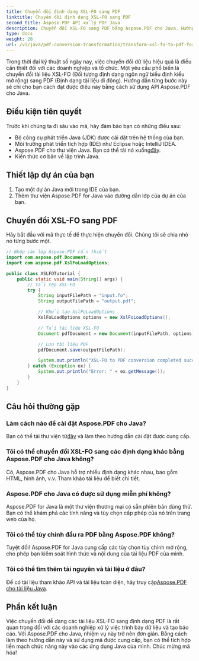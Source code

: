 ```yaml
---
title: Chuyển đổi định dạng XSL-FO sang PDF
linktitle: Chuyển đổi định dạng XSL-FO sang PDF
second_title: Aspose.PDF API xử lý PDF Java
description: Chuyển đổi XSL-FO sang PDF bằng Aspose.PDF cho Java. Hướng dẫn từng bước, mã nguồn và Câu hỏi thường gặp để chuyển đổi dữ liệu hiệu quả.
type: docs
weight: 28
url: /vi/java/pdf-conversion-transformation/transform-xsl-fo-to-pdf-format/
---
```


Trong thời đại kỹ thuật số ngày nay, việc chuyển đổi dữ liệu hiệu quả là điều cần thiết đối với các doanh nghiệp và tổ chức. Một yêu cầu phổ biến là chuyển đổi tài liệu XSL-FO (Đối tượng định dạng ngôn ngữ biểu định kiểu mở rộng) sang PDF (Định dạng tài liệu di động). Hướng dẫn từng bước này sẽ chỉ cho bạn cách đạt được điều này bằng cách sử dụng API Aspose.PDF cho Java. 

## Điều kiện tiên quyết

Trước khi chúng ta đi sâu vào mã, hãy đảm bảo bạn có những điều sau:

- Bộ công cụ phát triển Java (JDK) được cài đặt trên hệ thống của bạn.
- Môi trường phát triển tích hợp (IDE) như Eclipse hoặc IntelliJ IDEA.
-  Aspose.PDF cho thư viện Java. Bạn có thể tải nó xuống[đây](https://releases.aspose.com/pdf/java/).
- Kiến thức cơ bản về lập trình Java.

## Thiết lập dự án của bạn

1. Tạo một dự án Java mới trong IDE của bạn.
2. Thêm thư viện Aspose.PDF for Java vào đường dẫn lớp của dự án của bạn.

## Chuyển đổi XSL-FO sang PDF

Hãy bắt đầu với mã thực tế để thực hiện chuyển đổi. Chúng tôi sẽ chia nhỏ nó từng bước một.

```java
// Nhập các lớp Aspose.PDF cần thiết
import com.aspose.pdf.Document;
import com.aspose.pdf.XslFoLoadOptions;

public class XSLFOTutorial {
    public static void main(String[] args) {
        // Tải tệp XSL-FO
        try {
            String inputFilePath = "input.fo";
            String outputFilePath = "output.pdf";

            // Khởi tạo XslFoLoadOptions
            XslFoLoadOptions options = new XslFoLoadOptions();

            // Tải tài liệu XSL-FO
            Document pdfDocument = new Document(inputFilePath, options);

            // Lưu tài liệu PDF
            pdfDocument.save(outputFilePath);

            System.out.println("XSL-FO to PDF conversion completed successfully.");
        } catch (Exception ex) {
            System.out.println("Error: " + ex.getMessage());
        }
    }
}
```

## Câu hỏi thường gặp

### Làm cách nào để cài đặt Aspose.PDF cho Java?
Bạn có thể tải thư viện từ[đây](https://releases.aspose.com/pdf/java/) và làm theo hướng dẫn cài đặt được cung cấp.

### Tôi có thể chuyển đổi XSL-FO sang các định dạng khác bằng Aspose.PDF cho Java không?
Có, Aspose.PDF cho Java hỗ trợ nhiều định dạng khác nhau, bao gồm HTML, hình ảnh, v.v. Tham khảo tài liệu để biết chi tiết.

### Aspose.PDF cho Java có được sử dụng miễn phí không?
Aspose.PDF for Java là một thư viện thương mại có sẵn phiên bản dùng thử. Bạn có thể khám phá các tính năng và tùy chọn cấp phép của nó trên trang web của họ.

### Tôi có thể tùy chỉnh đầu ra PDF bằng Aspose.PDF không?
Tuyệt đối! Aspose.PDF for Java cung cấp các tùy chọn tùy chỉnh mở rộng, cho phép bạn kiểm soát hình thức và nội dung của tài liệu PDF của mình.

### Tôi có thể tìm thêm tài nguyên và tài liệu ở đâu?
 Để có tài liệu tham khảo API và tài liệu toàn diện, hãy truy cập[Aspose.PDF cho tài liệu Java](https://reference.aspose.com/pdf/java/).

## Phần kết luận

Việc chuyển đổi dễ dàng các tài liệu XSL-FO sang định dạng PDF là rất quan trọng đối với các doanh nghiệp xử lý việc trình bày dữ liệu và tạo báo cáo. Với Aspose.PDF cho Java, nhiệm vụ này trở nên đơn giản. Bằng cách làm theo hướng dẫn này và sử dụng mã được cung cấp, bạn có thể tích hợp liền mạch chức năng này vào các ứng dụng Java của mình. Chúc mừng mã hóa!